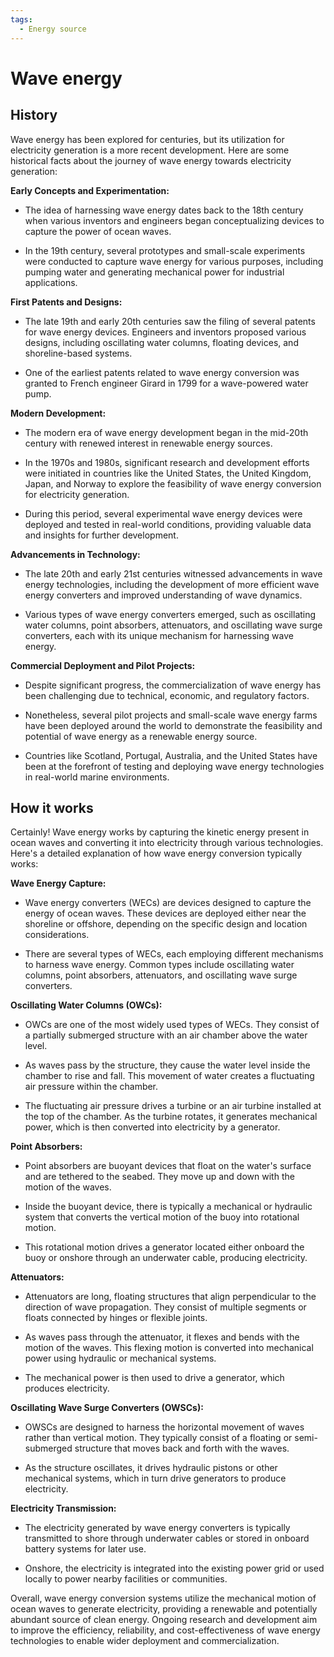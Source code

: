```yaml
---
tags:
  - Energy source
---
```


<head>
    <meta name="google-adsense-account" content="ca-pub-9364684337389377">
    <meta charset="UTF-8">
    <meta name="viewport" content="width=device-width, initial-scale=1.0">
    <meta name="description" content="Welcome to ac-electricity! Here you will learn more about electricity, the different components used to make an electrical circuit as well as their features and use cases.">
    <meta name="keywords" content="alexis carbillet, carbillet, electricity, capacitors, conductors, diodes, electronic, energy source, hardware, home appliances, inductors, insulators, resistors, semi-conductors">
    <meta name="author" content="Alexis Carbillet ">
</head>

# Wave energy

## History

Wave energy has been explored for centuries, but its utilization for electricity generation is a more recent development. Here are some historical facts about the journey of wave energy towards electricity generation:

**Early Concepts and Experimentation:**

   - The idea of harnessing wave energy dates back to the 18th century when various inventors and engineers began conceptualizing devices to capture the power of ocean waves.

   - In the 19th century, several prototypes and small-scale experiments were conducted to capture wave energy for various purposes, including pumping water and generating mechanical power for industrial applications.

**First Patents and Designs:**

   - The late 19th and early 20th centuries saw the filing of several patents for wave energy devices. Engineers and inventors proposed various designs, including oscillating water columns, floating devices, and shoreline-based systems.

   - One of the earliest patents related to wave energy conversion was granted to French engineer Girard in 1799 for a wave-powered water pump.

**Modern Development:**

   - The modern era of wave energy development began in the mid-20th century with renewed interest in renewable energy sources.

   - In the 1970s and 1980s, significant research and development efforts were initiated in countries like the United States, the United Kingdom, Japan, and Norway to explore the feasibility of wave energy conversion for electricity generation.

   - During this period, several experimental wave energy devices were deployed and tested in real-world conditions, providing valuable data and insights for further development.

**Advancements in Technology:**

   - The late 20th and early 21st centuries witnessed advancements in wave energy technologies, including the development of more efficient wave energy converters and improved understanding of wave dynamics.

   - Various types of wave energy converters emerged, such as oscillating water columns, point absorbers, attenuators, and oscillating wave surge converters, each with its unique mechanism for harnessing wave energy.

**Commercial Deployment and Pilot Projects:**

   - Despite significant progress, the commercialization of wave energy has been challenging due to technical, economic, and regulatory factors.

   - Nonetheless, several pilot projects and small-scale wave energy farms have been deployed around the world to demonstrate the feasibility and potential of wave energy as a renewable energy source.

   - Countries like Scotland, Portugal, Australia, and the United States have been at the forefront of testing and deploying wave energy technologies in real-world marine environments.

## How it works

Certainly! Wave energy works by capturing the kinetic energy present in ocean waves and converting it into electricity through various technologies. Here's a detailed explanation of how wave energy conversion typically works:

**Wave Energy Capture:**

   - Wave energy converters (WECs) are devices designed to capture the energy of ocean waves. These devices are deployed either near the shoreline or offshore, depending on the specific design and location considerations.

   - There are several types of WECs, each employing different mechanisms to harness wave energy. Common types include oscillating water columns, point absorbers, attenuators, and oscillating wave surge converters.

**Oscillating Water Columns (OWCs):**

   - OWCs are one of the most widely used types of WECs. They consist of a partially submerged structure with an air chamber above the water level.

   - As waves pass by the structure, they cause the water level inside the chamber to rise and fall. This movement of water creates a fluctuating air pressure within the chamber.

   - The fluctuating air pressure drives a turbine or an air turbine installed at the top of the chamber. As the turbine rotates, it generates mechanical power, which is then converted into electricity by a generator.

**Point Absorbers:**

   - Point absorbers are buoyant devices that float on the water's surface and are tethered to the seabed. They move up and down with the motion of the waves.

   - Inside the buoyant device, there is typically a mechanical or hydraulic system that converts the vertical motion of the buoy into rotational motion.

   - This rotational motion drives a generator located either onboard the buoy or onshore through an underwater cable, producing electricity.

**Attenuators:**

   - Attenuators are long, floating structures that align perpendicular to the direction of wave propagation. They consist of multiple segments or floats connected by hinges or flexible joints.

   - As waves pass through the attenuator, it flexes and bends with the motion of the waves. This flexing motion is converted into mechanical power using hydraulic or mechanical systems.

   - The mechanical power is then used to drive a generator, which produces electricity.

**Oscillating Wave Surge Converters (OWSCs):**

   - OWSCs are designed to harness the horizontal movement of waves rather than vertical motion. They typically consist of a floating or semi-submerged structure that moves back and forth with the waves.

   - As the structure oscillates, it drives hydraulic pistons or other mechanical systems, which in turn drive generators to produce electricity.

**Electricity Transmission:**

   - The electricity generated by wave energy converters is typically transmitted to shore through underwater cables or stored in onboard battery systems for later use.

   - Onshore, the electricity is integrated into the existing power grid or used locally to power nearby facilities or communities.

Overall, wave energy conversion systems utilize the mechanical motion of ocean waves to generate electricity, providing a renewable and potentially abundant source of clean energy. Ongoing research and development aim to improve the efficiency, reliability, and cost-effectiveness of wave energy technologies to enable wider deployment and commercialization.